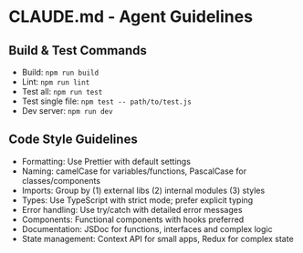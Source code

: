# CLAUDE.md - Agent Guidelines

## Build & Test Commands
- Build: `npm run build`
- Lint: `npm run lint`
- Test all: `npm run test`
- Test single file: `npm test -- path/to/test.js`
- Dev server: `npm run dev`

## Code Style Guidelines
- Formatting: Use Prettier with default settings
- Naming: camelCase for variables/functions, PascalCase for classes/components
- Imports: Group by (1) external libs (2) internal modules (3) styles
- Types: Use TypeScript with strict mode; prefer explicit typing
- Error handling: Use try/catch with detailed error messages
- Components: Functional components with hooks preferred
- Documentation: JSDoc for functions, interfaces and complex logic
- State management: Context API for small apps, Redux for complex state